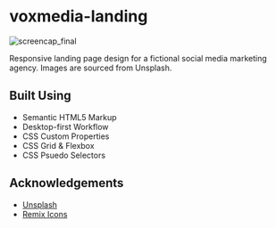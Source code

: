 
# voxmedia-landing
![screencap_final](https://github.com/andrewmartinn/landing-pages/assets/152824513/e0896192-1bab-4daf-98b0-53334b8c5d17)

Responsive landing page design for a fictional social media marketing agency. Images are sourced from Unsplash.

## Built Using

- Semantic HTML5 Markup
- Desktop-first Workflow
- CSS Custom Properties
- CSS Grid & Flexbox
- CSS Psuedo Selectors

## Acknowledgements

 - [Unsplash](https://unsplash.com/)
 - [Remix Icons](https://remixicon.com/)
